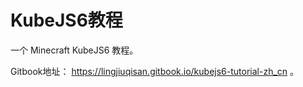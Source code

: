 # KubeJS6教程

一个 Minecraft KubeJS6 教程。

Gitbook地址： https://lingjiuqisan.gitbook.io/kubejs6-tutorial-zh_cn  。